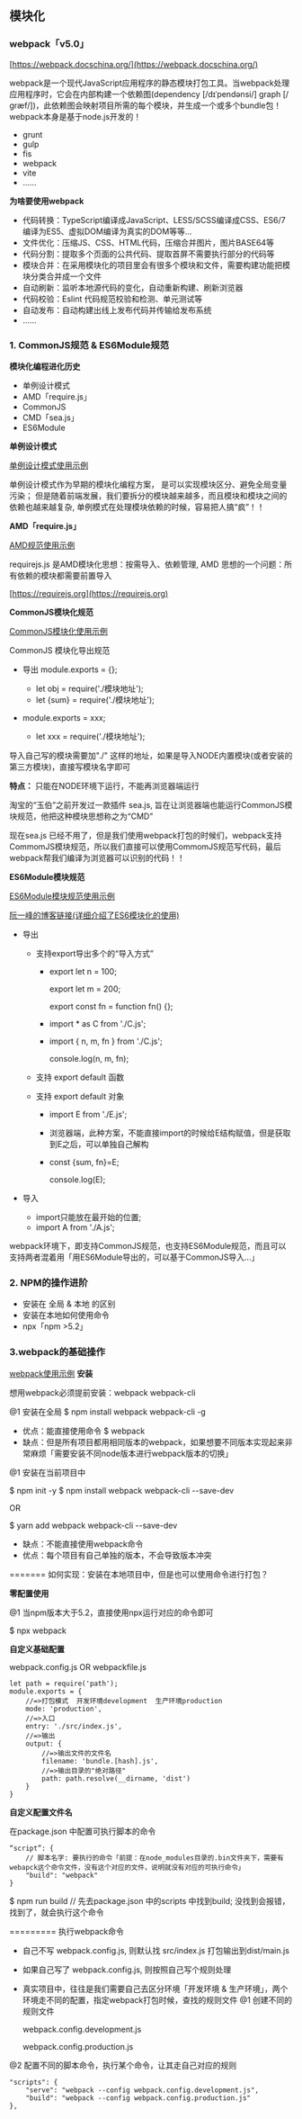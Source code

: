 ## 模块化

### webpack「v5.0」

[https://webpack.docschina.org/](https://webpack.docschina.org/)

webpack是一个现代JavaScript应用程序的静态模块打包工具。当webpack处理应用程序时，它会在内部构建一个依赖图(dependency [/dɪˈpendənsi/] graph [/ɡræf/])，此依赖图会映射项目所需的每个模块，并生成一个或多个bundle包！webpack本身是基于node.js开发的！
* grunt
* gulp
* fis
* webpack
* vite
* ……

    

**为啥要使用webpack**
* 代码转换：TypeScript编译成JavaScript、LESS/SCSS编译成CSS、ES6/7编译为ES5、虚拟DOM编译为真实的DOM等等…
* 文件优化：压缩JS、CSS、HTML代码，压缩合并图片，图片BASE64等
* 代码分割：提取多个页面的公共代码、提取首屏不需要执行部分的代码等
* 模块合并：在采用模块化的项目里会有很多个模块和文件，需要构建功能把模块分类合并成一个文件
* 自动刷新：监听本地源代码的变化，自动重新构建、刷新浏览器
* 代码校验：Eslint 代码规范校验和检测、单元测试等
* 自动发布：自动构建出线上发布代码并传输给发布系统
* ……

### 1. CommonJS规范 & ES6Module规范

**模块化编程进化历史**
* 单例设计模式
* AMD「require.js」
* CommonJS
* CMD「sea.js」
* ES6Module

**单例设计模式**

[单例设计模式使用示例](./single/)

单例设计模式作为早期的模块化编程方案， 是可以实现模块区分、避免全局变量污染；
但是随着前端发展，我们要拆分的模块越来越多，而且模块和模块之间的依赖也越来越复杂, 单例模式在处理模块依赖的时候，容易把人搞“疯”！！

**AMD「require.js」**

[AMD规范使用示例](./amd/)

requirejs.js 是AMD模块化思想：按需导入、依赖管理, AMD 思想的一个问题：所有依赖的模块都需要前置导入

[https://requirejs.org](https://requirejs.org)

**CommonJS模块化规范**

[CommonJS模块化使用示例](./commonjs/)

CommonJS 模块化导出规范

    

* 导出 module.exports = {}; 
  + let obj = require('./模块地址'); 
  + let {sum} = require('./模块地址'); 

* module.exports = xxx; 
  + let xxx = require('./模块地址'); 

导入自己写的模块需要加"./" 这样的地址，如果是导入NODE内置模块(或者安装的第三方模块)，直接写模块名字即可
  
**特点：**
只能在NODE环境下运行，不能再浏览器端运行

淘宝的“玉伯”之前开发过一款插件 sea.js, 旨在让浏览器端也能运行CommonJS模块规范，他把这种模块思想称之为“CMD”

现在sea.js 已经不用了，但是我们使用webpack打包的时候们，webpack支持CommomJS模块规范，所以我们直接可以使用CommomJS规范写代码，最后webpack帮我们编译为浏览器可以识别的代码！！

**ES6Module模块规范**

[ES6Module模块规范使用示例](./ES6Module)

[阮一峰的博客链接(详细介绍了ES6模块化的使用)](https://es6.ruanyifeng.com/#docs/module)

* 导出
  + 支持export导出多个的“导入方式”
    - export let n = 100; 

    

        export let m = 200; 

    

        export const fn = function fn() {}; 

    - import * as C from './C.js'; 
    - import { n, m, fn } from './C.js'; 
        
        console.log(n, m, fn); 

  + 支持 export default 函数
  + 支持 export default 对象
    - import E from './E.js'; 
    - 浏览器端，此种方案，不能直接import的时候给E结构赋值，但是获取到E之后，可以单独自己解构
    - const {sum, fn}=E; 
  

        console.log(E); 

* 导入 
  + import只能放在最开始的位置; 
  + import A from './A.js'; 

webpack环境下，即支持CommonJS规范，也支持ES6Module规范，而且可以支持两者混着用「用ES6Module导出的，可以基于CommonJS导入...」

### 2. NPM的操作进阶

* 安装在 全局 & 本地 的区别
* 安装在本地如何使用命令
* npx「npm >5.2」

### 3.webpack的基础操作

[webpack使用示例](./webpack)
**安装**

想用webpack必须提前安装：webpack webpack-cli

@1 安装在全局
$ npm install webpack webpack-cli -g
* 优点：能直接使用命令 $ webpack
* 缺点：但是所有项目都用相同版本的webpack，如果想要不同版本实现起来非常麻烦「需要安装不同node版本进行webpack版本的切换」

@1 安装在当前项目中

$ npm init -y
$ npm install webpack webpack-cli --save-dev

OR

$ yarn add webpack webpack-cli --save-dev
* 缺点：不能直接使用webpack命令
* 优点：每个项目有自己单独的版本，不会导致版本冲突

======= 如何实现：安装在本地项目中，但是也可以使用命令进行打包？

**零配置使用**

@1 当npm版本大于5.2，直接使用npx运行对应的命令即可

$ npx webpack

**自定义基础配置**

webpack.config.js OR webpackfile.js

```
let path = require('path');
module.exports = {
    //=>打包模式  开发环境development  生产环境production
    mode: 'production',
    //=>入口
    entry: './src/index.js',
    //=>输出
    output: {
        //=>输出文件的文件名
        filename: 'bundle.[hash].js',
        //=>输出目录的"绝对路径"
        path: path.resolve(__dirname, 'dist')
    }
}
```

**自定义配置文件名**

 在package.json 中配置可执行脚本的命令

```
“script”: {
    // 脚本名字: 要执行的命令「前提：在node_modules目录的.bin文件夹下，需要有webapck这个命令文件，没有这个对应的文件，说明就没有对应的可执行命令」
    "build": "webpack"
}
```

$ npm run build // 先去package.json 中的scripts 中找到build; 没找到会报错，找到了，就会执行这个命令

=========
执行webpack命令
* 自己不写 webpack.config.js, 则默认找 src/index.js 打包输出到dist/main.js
* 如果自己写了 webpack.config.js, 则按照自己写个规则处理
* 真实项目中，往往是我们需要自己去区分环境「开发环境 & 生产环境」，两个环境走不同的配置，指定webpack打包时候，查找的规则文件
@1 创建不同的规则文件

    webpack.config.development.js

    webpack.config.production.js

@2 配置不同的脚本命令，执行某个命令，让其走自己对应的规则

```
"scripts": {
    "serve": "webpack --config webpack.config.development.js",
    "build": "webpack --config webpack.config.production.js"
},
```
